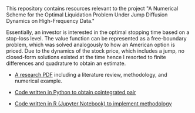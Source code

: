 This repository contains resources relevant to the project "A Numerical Scheme for the Optimal Liquidation Problem Under Jump Diffusion Dynamics on High-Frequency Data." 

Essentially, an investor is interested in the optimal stopping time based on a stop-loss level. The value function can be represented as a free-boundary problem, which was solved analogously to how an American option is priced. Due to the dynamics of the stock price, which includes a jump, no closed-form solutions existed at the time hence I resorted to finite differences and quadrature to obtain an estimate.

* [A research PDF](https://github.com/kenrickraymond/Optimal-Exit-Problem/blob/main/A_Numerical_Scheme_for_the_Optimal_Liquidation_Problem_Under_Jump_Diffusion_Dynamics_on_High_Frequency_Data.pdf) including a literature review, methodology, and numerical example.

* [Code written in Python to obtain cointegrated pair](https://github.com/kenrickraymond/Optimal-Exit-Problem/blob/main/dataRetrieverLatest.ipynb)

* [Code written in R (Jupyter Notebook) to implement methodology](https://github.com/kenrickraymond/Optimal-Exit-Problem/blob/main/Optimal%20Exit%20Problem.ipynb)
